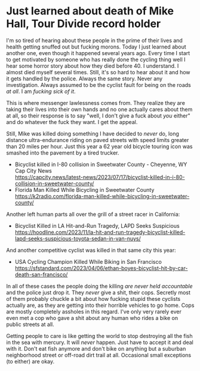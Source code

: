 # Just learned about death of Mike Hall, Tour Divide record holder

I'm so tired of hearing about these people in the prime of their lives and health getting snuffed out but fucking morons. Today I just learned about another one, even though it happened several years ago. Every time I start to get motivated by someone who has really done the cycling thing well I hear some horror story about how they died before 40. I understand. I almost died myself several times. Still, it's so hard to hear about it and how it gets handled by the police. Always the same story. Never any investigation. Always assumed to be the cyclist fault for being on the roads *at all*. I am *fucking sick of it*.

This is where messenger lawlessness comes from. They realize they are taking their lives into their own hands and no one actually cares about them at all, so their response is to say "well, I don't give a fuck about *you* either" and do whatever the fuck they want. I get the appeal.

Still, Mike was killed doing something I have decided to *never* do, long distance ultra-endurance riding on paved streets with speed limits greater than 20 miles per hour. Just this year a 62 year old bicycle touring icon was smashed into the pavement by a tired trucker. 

* Bicyclist killed in I-80 collision in Sweetwater County - Cheyenne, WY Cap City News  
  <https://capcity.news/latest-news/2023/07/17/bicyclist-killed-in-i-80-collision-in-sweetwater-county/>
* Florida Man Killed While Bicycling in Sweetwater County  
  <https://k2radio.com/florida-man-killed-while-bicycling-in-sweetwater-county/>

Another left human parts all over the grill of a street racer in California:

* Bicyclist Killed in LA Hit-and-Run Tragedy, LAPD Seeks Suspicious  
  <https://hoodline.com/2023/11/la-hit-and-run-tragedy-bicyclist-killed-lapd-seeks-suspicious-toyota-sedan-in-van-nuys/>

And another competitive cyclist was killed in that same city this year:

* USA Cycling Champion Killed While Biking in San Francisco  
  <https://sfstandard.com/2023/04/06/ethan-boyes-bicyclist-hit-by-car-death-san-francisco/>

In all of these cases the people doing the killing *are never held accountable* and the police just drop it. They *never* give a shit, their cops. Secretly most of them probably chuckle a bit about how fucking stupid these cyclists actually are, as they are getting into their horrible vehicles to go home. Cops are mostly completely assholes in this regard. I've only very rarely ever even met a cop who gave a shit about any human who rides a bike on public streets at all.

Getting people to care is like getting the world to stop destroying all the fish in the sea with mercury. It will *never* happen. Just have to accept it and deal with it. Don't eat fish anymore and don't bike on anything but a suburban neighborhood street or off-road dirt trail at all. Occasional small exceptions (to either) are okay.
